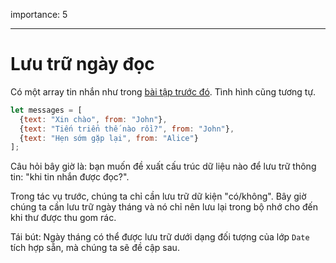 importance: 5

---

# Lưu trữ ngày đọc

Có một array tin nhắn như trong [bài tập trước đó](info:task/recipients-read). Tình hình cũng tương tự.

```js
let messages = [
  {text: "Xin chào", from: "John"},
  {text: "Tiến triển thế nào rồi?", from: "John"},
  {text: "Hẹn sớm gặp lại", from: "Alice"}
];
```

Câu hỏi bây giờ là: bạn muốn đề xuất cấu trúc dữ liệu nào để lưu trữ thông tin: "khi tin nhắn được đọc?".

Trong tác vụ trước, chúng ta chỉ cần lưu trữ dữ kiện "có/không". Bây giờ chúng ta cần lưu trữ ngày tháng và nó chỉ nên lưu lại trong bộ nhớ cho đến khi thư được thu gom rác.

Tái bút: Ngày tháng có thể được lưu trữ dưới dạng đối tượng của lớp `Date` tích hợp sẵn, mà chúng ta sẽ đề cập sau.
